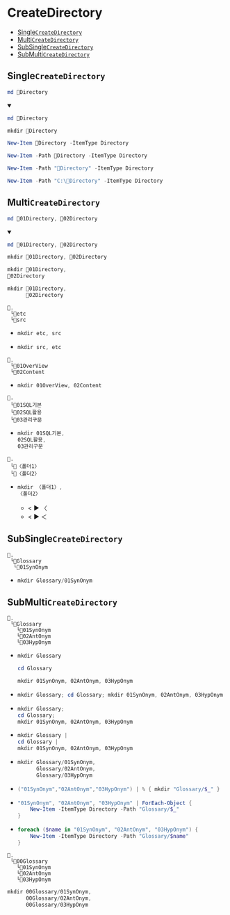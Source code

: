 # CreateDirectory
- [Single`CreateDirectory`](#singlecreatedirectory)
- [Multi`CreateDirectory`](#multicreatedirectory)
- [SubSingle`CreateDirectory`](#subsinglecreatedirectory)
- [SubMulti`CreateDirectory`](#submulticreatedirectory)


## Single`CreateDirectory`
```ps1
md 📁Directory
```
<details open>
    <summary></summary>

```ps1
md 📁Directory
```
```ps1
mkdir 📁Directory
```
```ps1
New-Item 📁Directory -ItemType Directory
```
```ps1
New-Item -Path 📁Directory -ItemType Directory
```
```ps1
New-Item -Path "📁Directory" -ItemType Directory
```
```ps1
New-Item -Path "C:\📁Directory" -ItemType Directory
```
</details>


## Multi`CreateDirectory`
```ps1
md 📁01Directory, 📁02Directory
```
<details open>
    <summary></summary>

```ps1
md 📁01Directory, 📁02Directory
```
```ps1
mkdir 📁01Directory, 📁02Directory
```
```ps1
mkdir 📁01Directory, 
📁02Directory
```
```ps1
mkdir 📁01Directory, 
      📁02Directory
```
</details>


```
📌.
 └📁etc
 └📁src
```
- ```ps1
  mkdir etc, src
  ```
- ```ps1
  mkdir src, etc
  ```

  
```
📌.
 └📁01OverView
 └📁02Content
```
- ```ps1
  mkdir 01OverView, 02Content
  ```


```
📌.
 └📁01SQL기본
 └📁02SQL활용
 └📁03관리구문
```
- ```ps1
  mkdir 01SQL기본, 
  02SQL활용,
  03관리구문
  ```


```
📌.
 └📁〈폴더1〉
 └📁〈폴더2〉
```
- ```ps1
  mkdir 〈폴더1〉, 
  〈폴더2〉
  ```
  - < ▶️ 〈   
  - < ▶️ ＜



## SubSingle`CreateDirectory`
```
📌.
 └📁Glossary
  └📁01SynOnym
```
- ```ps1
  mkdir Glossary/01SynOnym
  ```

## SubMulti`CreateDirectory`
```
📌.
 └📁Glossary
   └📁01SynOnym
   └📁02AntOnym
   └📁03HypOnym
```

- ```ps1
  mkdir Glossary
  ```
  ```ps1
  cd Glossary
  ```
  ```ps1
  mkdir 01SynOnym, 02AntOnym, 03HypOnym
  ```
- ```ps1
  mkdir Glossary; cd Glossary; mkdir 01SynOnym, 02AntOnym, 03HypOnym
  ```
- ```ps1
  mkdir Glossary; 
  cd Glossary; 
  mkdir 01SynOnym, 02AntOnym, 03HypOnym
  ```
- ```ps1
  mkdir Glossary | 
  cd Glossary | 
  mkdir 01SynOnym, 02AntOnym, 03HypOnym 
  ```  
- ```ps1
  mkdir Glossary/01SynOnym,
        Glossary/02AntOnym,
        Glossary/03HypOnym
  ```
- ```ps1
  ("01SynOnym","02AntOnym","03HypOnym") | % { mkdir "Glossary/$_" }
  ```
- ```ps1
  "01SynOnym", "02AntOnym", "03HypOnym" | ForEach-Object {
      New-Item -ItemType Directory -Path "Glossary/$_"
  }
  ```
- ```ps1
  foreach ($name in "01SynOnym", "02AntOnym", "03HypOnym") {
      New-Item -ItemType Directory -Path "Glossary/$name"
  }
  ```



```
📌.
 └📁00Glossary
   └📁01SynOnym
   └📁02AntOnym
   └📁03HypOnym
```
```ps1
mkdir 00Glossary/01SynOnym,
      00Glossary/02AntOnym,
      00Glossary/03HypOnym
```